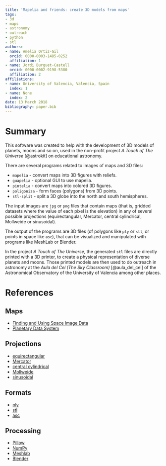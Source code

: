 ```yaml
---
title: 'Mapelia and friends: create 3D models from maps'
tags:
- 3d
- maps
- astronomy
- outreach
- python
- stl
authors:
- name: Amelia Ortiz-Gil
  orcid: 0000-0003-1485-0252
  affiliation: 1
- name: Jordi Burguet-Castell
  orcid: 0000-0002-9198-5380
  affiliation: 2
affiliations:
- name: University of Valencia, Valencia, Spain
  index: 1
- name: None
  index: 2
date: 13 March 2018
bibliography: paper.bib
---
```


# Summary

This software was created to help with the development of 3D models of
planets, moons and so on, used in the non-profit project *A Touch of
The Universe* [@astrokit] on educational astronomy.

There are several programs related to images of maps and 3D files:

- `mapelia` - convert maps into 3D figures with reliefs.
- `guapelia` - optional GUI to use mapelia.
- `pintelia` - convert maps into colored 3D figures.
- `poligoniza` - form faces (polygons) from 3D points.
- `stl-split` - split a 3D globe into the north and south hemispheres.

The input images are `jpg` or `png` files that contain maps (that is,
gridded datasets where the value of each pixel is the elevation) in
any of several possible projections (equirectangular, Mercator,
central cylindrical, Mollweide or sinusoidal).

The output of the programs are 3D files (of polygons like `ply` or
`stl`, or points in space like `asc`), that can be visualized and
manipulated with programs like MeshLab or Blender.

In the project *A Touch of The Universe*, the generated `stl` files
are directly printed with a 3D printer, to create a physical
representation of diverse planets and moons. Those printed models are
then used to do outreach in astronomy at the *Aula del Cel (The Sky
Classroom)* [@aula_del_cel] of the Astronomical Observatory of the
University of Valencia among other places.

# References

Maps
----

* [Finding and Using Space Image Data](http://www.planetary.org/explore/space-topics/space-imaging/data.html)
* [Planetary Data System](https://en.wikipedia.org/wiki/Planetary_Data_System)

Projections
-----------

* [equirectangular](https://en.wikipedia.org/wiki/Equirectangular_projection)
* [Mercator](https://en.wikipedia.org/wiki/Mercator_projection)
* [central cylindrical](https://en.wikipedia.org/wiki/Central_cylindrical_projection)
* [Mollweide](https://en.wikipedia.org/wiki/Mollweide_projection)
* [sinusoidal](https://en.wikipedia.org/wiki/Sinusoidal_projection)

Formats
-------

* [ply](https://en.wikipedia.org/wiki/PLY_(file_format))
* [stl](https://en.wikipedia.org/wiki/STL_(file_format))
* [asc](https://codeyarns.com/2011/08/17/asc-file-format-for-3d-points/)

Processing
----------

* [Pillow](https://pillow.readthedocs.io/)
* [NumPy](http://www.numpy.org/)
* [Meshlab](https://en.wikipedia.org/wiki/MeshLab)
* [Blender](https://www.blender.org/)
